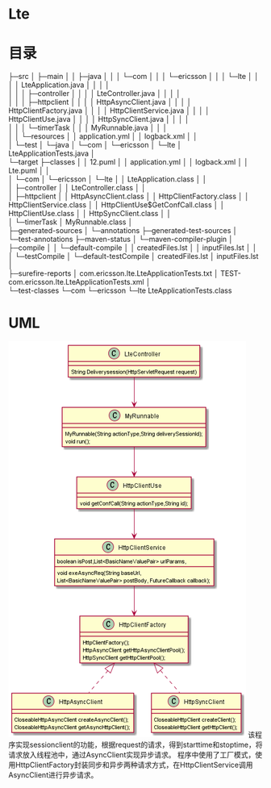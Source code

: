 # Lte
# 目录

├─src
│  ├─main
│  │  ├─java
│  │  │  └─com
│  │  │      └─ericsson
│  │  │          └─lte
│  │  │              │  LteApplication.java
│  │  │              │  
│  │  │              ├─controller
│  │  │              │      LteController.java
│  │  │              │      
│  │  │              ├─httpclient
│  │  │              │      HttpAsyncClient.java
│  │  │              │      HttpClientFactory.java
│  │  │              │      HttpClientService.java
│  │  │              │      HttpClientUse.java
│  │  │              │      HttpSyncClient.java
│  │  │              │      
│  │  │              └─timerTask
│  │  │                      MyRunnable.java
│  │  │                      
│  │  └─resources
│  │          application.yml
│  │          logback.xml
│  │          
│  └─test
│      └─java
│          └─com
│              └─ericsson
│                  └─lte
│                          LteApplicationTests.java
│                          
└─target
    ├─classes
    │  │  12.puml
    │  │  application.yml
    │  │  logback.xml
    │  │  Lte.puml
    │  │  
    │  └─com
    │      └─ericsson
    │          └─lte
    │              │  LteApplication.class
    │              │  
    │              ├─controller
    │              │      LteController.class
    │              │      
    │              ├─httpclient
    │              │      HttpAsyncClient.class
    │              │      HttpClientFactory.class
    │              │      HttpClientService.class
    │              │      HttpClientUse$GetConfCall.class
    │              │      HttpClientUse.class
    │              │      HttpSyncClient.class
    │              │      
    │              └─timerTask
    │                      MyRunnable.class
    │                      
    ├─generated-sources
    │  └─annotations
    ├─generated-test-sources
    │  └─test-annotations
    ├─maven-status
    │  └─maven-compiler-plugin
    │      ├─compile
    │      │  └─default-compile
    │      │          createdFiles.lst
    │      │          inputFiles.lst
    │      │          
    │      └─testCompile
    │          └─default-testCompile
    │                  createdFiles.lst
    │                  inputFiles.lst
    │                  
    ├─surefire-reports
    │      com.ericsson.lte.LteApplicationTests.txt
    │      TEST-com.ericsson.lte.LteApplicationTests.xml
    │      
    └─test-classes
        └─com
            └─ericsson
                └─lte
                        LteApplicationTests.class
                        
# UML
![Image text](https://github.com/waxefcsd/Lte/blob/master/Lte.png)
该程序实现sessionclient的功能，根据request的请求，得到starttime和stoptime，将请求放入线程池中，通过AsyncClient实现异步请求。
程序中使用了工厂模式，使用HttpClientFactory封装同步和异步两种请求方式，在HttpClientService调用AsyncClient进行异步请求。
